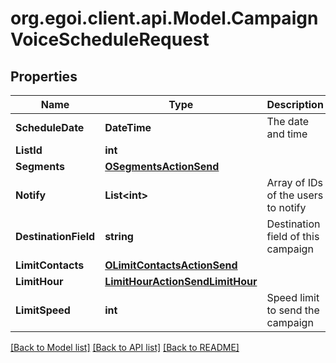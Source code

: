
# org.egoi.client.api.Model.CampaignVoiceScheduleRequest

## Properties

Name | Type | Description | Notes
------------ | ------------- | ------------- | -------------
**ScheduleDate** | **DateTime** | The date and time | [optional] 
**ListId** | **int** |  | 
**Segments** | [**OSegmentsActionSend**](OSegmentsActionSend.md) |  | 
**Notify** | **List&lt;int&gt;** | Array of IDs of the users to notify | [optional] 
**DestinationField** | **string** | Destination field of this campaign | 
**LimitContacts** | [**OLimitContactsActionSend**](OLimitContactsActionSend.md) |  | [optional] 
**LimitHour** | [**LimitHourActionSendLimitHour**](LimitHourActionSendLimitHour.md) |  | [optional] 
**LimitSpeed** | **int** | Speed limit to send the campaign | [optional] 

[[Back to Model list]](../README.md#documentation-for-models)
[[Back to API list]](../README.md#documentation-for-api-endpoints)
[[Back to README]](../README.md)


